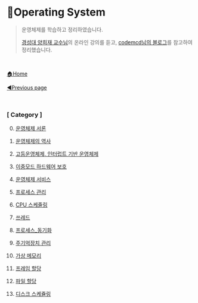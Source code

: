 # 🎲Operating System

> 운영체제를 학습하고 정리하였습니다.
>
> [경성대 양희재 교수님](http://www.kocw.net/home/search/kemView.do?kemId=978503)의 온라인 강의를 듣고,  [codemcd님의 블로그](https://velog.io/@codemcd/)를 참고하여 정리했습니다.

<br>

[🏠Home](https://github.com/batboy118/Study_Note)

[◀Previous page ](../)

<br>

### [ Category ]

0. [운영체제 서론](00.운영체제_서론.md)

1. [운영체제의 역사](01.운영체제_역사.md)

2. [고등운영체제, 인터럽트 기반 운영체제](02.고등운영체제_인터럽트_기반_운영체제.md)

3. [이중모드 하드웨어 보호](03.이중모드_하드웨어_보호.md)

4. [운영체제 서비스](04.운영체제_서비스.md)

5. [프로세스 관리](05.프로세스_관리.md)

6. [CPU 스케줄링](07.CPU_스케줄링.md)

7. [쓰레드](06.쓰레드.md)

8. [프로세스_동기화](08.프로세스_동기화.md)

9. [주기억장치 관리](09.주기억장치관리.md)

10. [가상 메모리](10.가상메모리.md)

11. [프레임 할당](11.프레임할당.md)

12. [파일 할당](12.파일할당.md)

13. [디스크 스케쥴링](13.디스크스케쥴링.md)


